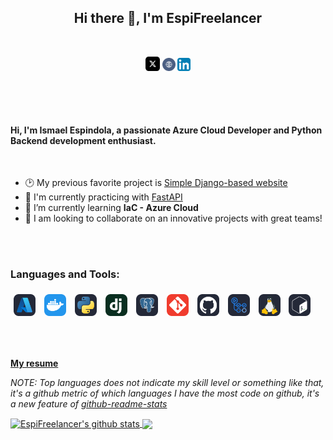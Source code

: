 <h2 align="center">Hi there 👋, I'm EspiFreelancer</h2>

<br />
<p align="center">
  <a href="https://twitter.com/espifreelancer"><img alt="| X |" width="23px" src="https://raw.githubusercontent.com/espifreelancer/espifreelancer/master/assets/x.svg" /></a> 
  <a href="https://espifreelancer.com"><img alt="| My Blog |" width="21px" src="https://raw.githubusercontent.com/espifreelancer/espifreelancer/master/assets/webglobe.svg" /></a>
  <a href="https://ar.linkedin.com/in/espifreelancer"><img alt="| LinkedIn |" width="21px" src="https://raw.githubusercontent.com/EspiFreelancer/EspiFreelancer/master/assets/linkedin.png" /></a>
</p>

<h2></h2>
<br />
<br />
<h4> Hi, I'm Ismael Espindola, a passionate Azure Cloud Developer and Python Backend development enthusiast.</h4>

<br />

- 🕑 My previous favorite project is [Simple Django-based website](https://github.com/EspiFreelancer/Django_simple_website)
- 🔭 I'm currently practicing with [FastAPI](https://fastapi.tiangolo.com/)
- 🌱 I’m currently learning **IaC - Azure Cloud**
- 👯 I am looking to collaborate on an innovative projects with great teams!

<br />
<br />

### Languages and Tools: 

<p float="left">

<img style="padding:5px;" align="center" alt="Azure" width="35px" src="https://github.com/tandpfun/skill-icons/raw/main/icons/Azure-Dark.svg">
<img style="padding:5px;" align="center" alt="Docker" width="35px" src="https://github.com/tandpfun/skill-icons/raw/main/icons/Docker.svg">
<img style="padding:5px;" align="center" alt="Python" width="35px" src="https://github.com/tandpfun/skill-icons/raw/main/icons/Python-Dark.svg">
<img style="padding:5px;" align="center" alt="Django" width="35px" src="https://github.com/tandpfun/skill-icons/raw/main/icons/Django.svg">
<img style="padding:5px;" align="center" alt="PostgreSQLGit" width="35px" src="https://github.com/tandpfun/skill-icons/raw/main/icons/PostgreSQL-Dark.svg">
<img style="padding:5px;" align="center" alt="Git" width="35px" src="https://github.com/tandpfun/skill-icons/raw/main/icons/Git.svg">
<img style="padding:5px;" align="center" alt="GitHubTerminal" width="35px" src="https://github.com/tandpfun/skill-icons/raw/main/icons/Github-Dark.svg">
<img style="padding:5px;" align="center" alt="GithubActions" width="35px" src="https://github.com/tandpfun/skill-icons/blob/main/icons/GithubActions-Dark.svg">
<img style="padding:5px;" align="center" alt="Linux" width="35px" src="https://github.com/tandpfun/skill-icons/raw/main/icons/Linux-Dark.svg">
<img style="padding:5px;" align="center" alt="Terminal" width="35px" src="https://github.com/tandpfun/skill-icons/raw/main/icons/Bash-Dark.svg">


<!--<img style="padding:5px;" align="center" alt="Flask" width="35px" src="https://github.com/tandpfun/skill-icons/raw/main/icons/Flask-Dark.svg">-->
<!--<img style="padding:5px;" align="center" alt="JavaScript" width="35px" src="https://github.com/tandpfun/skill-icons/raw/main/icons/JavaScript.svg">-->
<!--<img style="padding:5px;" align="center" alt="VueJS" width="35px" src="https://github.com/tandpfun/skill-icons/raw/main/icons/VueJS-Dark.svg">-->
<!--<img style="padding:5px;" align="center" alt="NodeJS" width="35px" src="https://github.com/tandpfun/skill-icons/raw/main/icons/NodeJS-Dark.svg">-->

<!--
  If you're wondering why several of the icons above are commented out, it's because I need to catch up on those technologies.
-->

</p>

<br />
<br />

[**My resume**](https://espifreelancer.github.io)

<!--- 
  if you have forked this to use on your profile, 
  Change the `github-readme-stats.anuraghazra1.vercel.app` to `github-readme-stats.vercel.app` 
--->

<!-- Change the `github-readme-stats.anuraghazra1.vercel.app` to `github-readme-stats.vercel.app`  -->

*NOTE: Top languages does not indicate my skill level or something like that, it's a github metric of which languages I have the most code on github, it's a new feature of [github-readme-stats](https://github.com/anuraghazra/github-readme-stats)*


<a href="https://github.com/anuraghazra/github-readme-stats">
  <img align="center" src="https://github-readme-stats.vercel.app/api?username=espifreelancer&hide=stars,issues&show_icons=true&include_all_commits=true&theme=algolia" alt="EspiFreelancer's github stats" />
</a>
<a href="https://github.com/anuraghazra/github-readme-stats">
  <!-- Change the `github-readme-stats.anuraghazra1.vercel.app` to `github-readme-stats.vercel.app`  -->
  <img align="center" src="https://github-readme-stats.vercel.app/api/top-langs/?username=EspiFreelancer&layout=compact&exclude_repo=desafio-8-2020,desafio-7-2020,desafio-6-2020,desafio-5-2020,desafio-4-2020,desafio-3-2020,desafio-2-2020,desafio-1-2020,sklearn_transforms&theme=algolia" />
</a>
